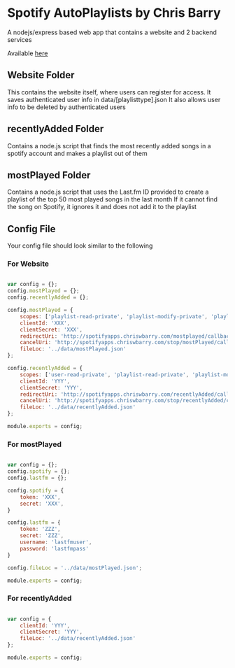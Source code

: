# Spotify AutoPlaylists by Chris Barry
A nodejs/express based web app that contains a website and 2 backend services

Available [here](http://spotifyapps.chriswbarry.com/ "SpotifyApps")

## Website Folder
This contains the website itself, where users can register for access. It saves authenticated user info in data/[playlisttype].json
It also allows user info to be deleted by authenticated users

## recentlyAdded Folder
Contains a node.js script that finds the most recently added songs in a spotify account and makes a playlist out of them

## mostPlayed Folder
Contains a node.js script that uses the Last.fm ID provided to create a playlist of the top 50 most played songs in the last month
If it cannot find the song on Spotify, it ignores it and does not add it to the playlist

## Config File
Your config file should look similar to the following

### For Website
```javascript

var config = {};
config.mostPlayed = {};
config.recentlyAdded = {};

config.mostPlayed = {
    scopes: ['playlist-read-private', 'playlist-modify-private', 'playlist-modify-public'],
    clientId: 'XXX',
    clientSecret: 'XXX',
    redirectUri: 'http://spotifyapps.chriswbarry.com/mostplayed/callback',
    cancelUri: 'http://spotifyapps.chriswbarry.com/stop/mostPlayed/callback',
    fileLoc: '../data/mostPlayed.json'
};

config.recentlyAdded = {
    scopes: ['user-read-private', 'playlist-read-private', 'playlist-modify-private', 'playlist-modify-public', 'user-library-read'],
    clientId: 'YYY',
    clientSecret: 'YYY',
    redirectUri: 'http://spotifyapps.chriswbarry.com/recentlyAdded/callback',
    cancelUri: 'http://spotifyapps.chriswbarry.com/stop/recentlyAdded/callback',
    fileLoc: '../data/recentlyAdded.json'
};

module.exports = config;

```

### For mostPlayed
```javascript

var config = {};
config.spotify = {};
config.lastfm = {};

config.spotify = {
    token: 'XXX',
    secret: 'XXX',
}

config.lastfm = {
    token: 'ZZZ',
    secret: 'ZZZ',
    username: 'lastfmuser',
    password: 'lastfmpass'
}

config.fileLoc = '../data/mostPlayed.json';

module.exports = config;

```

### For recentlyAdded
```javascript

var config = {
    clientId: 'YYY',
    clientSecret: 'YYY',
    fileLoc: '../data/recentlyAdded.json'
};

module.exports = config;

```
